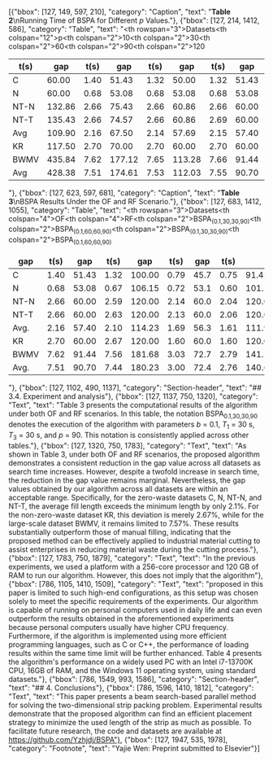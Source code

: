[{"bbox": [127, 149, 597, 210], "category": "Caption", "text": "**Table 2**\nRunning Time of BSPA for Different *p* Values."}, {"bbox": [127, 214, 1412, 586], "category": "Table", "text": "<table><thead><tr><th rowspan=\"3\">Datasets</th><th colspan=\"12\">p</th></tr><tr><th colspan=\"2\">10</th><th colspan=\"2\">30</th><th colspan=\"2\">60</th><th colspan=\"2\">90</th><th colspan=\"2\">120</th></tr><tr><th>t(s)</th><th>gap</th><th>t(s)</th><th>gap</th><th>t(s)</th><th>gap</th><th>t(s)</th><th>gap</th><th>t(s)</th><th>gap</th></tr></thead><tbody><tr><td>C</td><td>60.00</td><td>1.40</td><td>51.43</td><td>1.32</td><td>50.00</td><td>1.32</td><td>51.43</td><td>1.40</td><td><strong>51.43</strong></td><td>1.40</td></tr><tr><td>N</td><td>60.00</td><td>0.68</td><td>53.08</td><td>0.68</td><td>53.08</td><td>0.68</td><td>53.08</td><td>0.68</td><td><strong>53.08</strong></td><td>0.68</td></tr><tr><td>NT-N</td><td>132.86</td><td>2.66</td><td>75.43</td><td>2.66</td><td>60.86</td><td>2.66</td><td>60.00</td><td>2.66</td><td><strong>60.00</strong></td><td>2.66</td></tr><tr><td>NT-T</td><td>135.43</td><td>2.66</td><td>74.57</td><td>2.66</td><td>60.86</td><td>2.69</td><td>60.00</td><td>2.66</td><td><strong>60.00</strong></td><td>2.66</td></tr><tr><td>Avg</td><td>109.90</td><td>2.16</td><td>67.50</td><td>2.14</td><td>57.69</td><td>2.15</td><td>57.40</td><td>2.16</td><td><strong>57.40</strong></td><td>2.16</td></tr><tr><td>KR</td><td>117.50</td><td>2.70</td><td>70.00</td><td>2.70</td><td>60.00</td><td>2.70</td><td>60.00</td><td>2.70</td><td><strong>60.00</strong></td><td>2.70</td></tr><tr><td>BWMV</td><td>435.84</td><td>7.62</td><td>177.12</td><td>7.65</td><td>113.28</td><td>7.66</td><td>91.44</td><td>7.66</td><td><strong>81.12</strong></td><td>7.66</td></tr><tr><td>Avg</td><td>428.38</td><td>7.51</td><td>174.61</td><td>7.53</td><td>112.03</td><td>7.55</td><td>90.70</td><td>7.54</td><td><strong>80.63</strong></td><td>7.54</td></tr></tbody></table>"}, {"bbox": [127, 623, 597, 681], "category": "Caption", "text": "**Table 3**\nBSPA Results Under the OF and RF Scenario."}, {"bbox": [127, 683, 1412, 1055], "category": "Table", "text": "<table><thead><tr><th rowspan=\"3\">Datasets</th><th colspan=\"4\">OF</th><th colspan=\"4\">RF</th></tr><tr><th colspan=\"2\">BSPA<sub>(0.1,30,30,90)</sub></th><th colspan=\"2\">BSPA<sub>(0.1,60,60,90)</sub></th><th colspan=\"2\">BSPA<sub>(0.1,30,30,90)</sub></th><th colspan=\"2\">BSPA<sub>(0.1,60,60,90)</sub></th></tr><tr><th>gap</th><th>t(s)</th><th>gap</th><th>t(s)</th><th>gap</th><th>t(s)</th><th>gap</th><th>t(s)</th></tr></thead><tbody><tr><td>C</td><td>1.40</td><td>51.43</td><td>1.32</td><td>100.00</td><td>0.79</td><td>45.7</td><td>0.75</td><td>91.43</td></tr><tr><td>N</td><td>0.68</td><td>53.08</td><td>0.67</td><td>106.15</td><td>0.72</td><td>53.1</td><td>0.60</td><td>101.54</td></tr><tr><td>NT-N</td><td>2.66</td><td>60.00</td><td>2.59</td><td>120.00</td><td>2.14</td><td>60.0</td><td>2.04</td><td>120.00</td></tr><tr><td>NT-T</td><td>2.66</td><td>60.00</td><td>2.63</td><td>120.00</td><td>2.13</td><td>60.0</td><td>2.06</td><td>120.00</td></tr><tr><td>Avg.</td><td>2.16</td><td>57.40</td><td>2.10</td><td>114.23</td><td>1.69</td><td>56.3</td><td>1.61</td><td>111.92</td></tr><tr><td>KR</td><td>2.70</td><td>60.00</td><td>2.67</td><td>120.00</td><td>1.60</td><td>60.0</td><td>1.60</td><td>120.00</td></tr><tr><td>BWMV</td><td>7.62</td><td>91.44</td><td>7.56</td><td>181.68</td><td>3.03</td><td>72.7</td><td>2.79</td><td>141.12</td></tr><tr><td>Avg.</td><td>7.51</td><td>90.70</td><td>7.44</td><td>180.23</td><td>3.00</td><td>72.4</td><td>2.76</td><td>140.63</td></tr></tbody></table>"}, {"bbox": [127, 1102, 490, 1137], "category": "Section-header", "text": "## 3.4. Experiment and analysis"}, {"bbox": [127, 1137, 750, 1320], "category": "Text", "text": "Table 3 presents the computational results of the algorithm under both OF and RF scenarios. In this table, the notation BSPA<sub>0.1,30,30,90</sub> denotes the execution of the algorithm with parameters *b* = 0.1, *T*<sub>1</sub> = 30 s, *T*<sub>3</sub> = 30 s, and *p* = 90. This notation is consistently applied across other tables."}, {"bbox": [127, 1320, 750, 1783], "category": "Text", "text": "As shown in Table 3, under both OF and RF scenarios, the proposed algorithm demonstrates a consistent reduction in the gap value across all datasets as search time increases. However, despite a twofold increase in search time, the reduction in the gap value remains marginal. Nevertheless, the gap values obtained by our algorithm across all datasets are within an acceptable range. Specifically, for the zero-waste datasets C, N, NT-N, and NT-T, the average fill length exceeds the minimum length by only 2.1%. For the non-zero-waste dataset KR, this deviation is merely 2.67%, while for the large-scale dataset BWMV, it remains limited to 7.57%. These results substantially outperform those of manual filling, indicating that the proposed method can be effectively applied to industrial material cutting to assist enterprises in reducing material waste during the cutting process."}, {"bbox": [127, 1783, 750, 1879], "category": "Text", "text": "In the previous experiments, we used a platform with a 256-core processor and 120 GB of RAM to run our algorithm. However, this does not imply that the algorithm"}, {"bbox": [786, 1105, 1410, 1509], "category": "Text", "text": "proposed in this paper is limited to such high-end configurations, as this setup was chosen solely to meet the specific requirements of the experiments. Our algorithm is capable of running on personal computers used in daily life and can even outperform the results obtained in the aforementioned experiments because personal computers usually have higher CPU frequency. Furthermore, if the algorithm is implemented using more efficient programming languages, such as C or C++, the performance of loading results within the same time limit will be further enhanced. Table 4 presents the algorithm's performance on a widely used PC with an Intel i7-13700K CPU, 16GB of RAM, and the Windows 11 operating system, using standard datasets."}, {"bbox": [786, 1549, 993, 1586], "category": "Section-header", "text": "## 4. Conclusions"}, {"bbox": [786, 1596, 1410, 1812], "category": "Text", "text": "This paper presents a beam search-based parallel method for solving the two-dimensional strip packing problem. Experimental results demonstrate that the proposed algorithm can find an efficient placement strategy to minimize the used length of the strip as much as possible. To facilitate future research, the code and datasets are available at https://github.com/Yzhjdj/BSPA"}, {"bbox": [127, 1947, 535, 1978], "category": "Footnote", "text": "Yajie Wen: Preprint submitted to Elsevier"}]